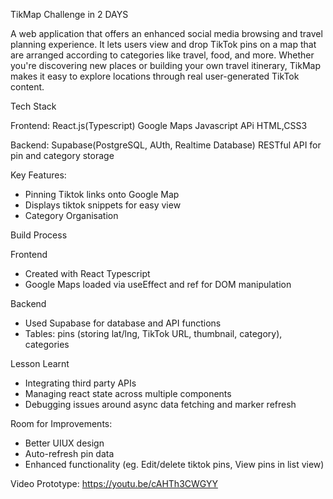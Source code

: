 TikMap Challenge in 2 DAYS

A web application that offers an enhanced social media browsing and travel planning experience. It lets users view and drop TikTok pins on a map that are arranged according to categories like travel, food, and more. Whether you're discovering new places or building your own travel itinerary, TikMap makes it easy to explore locations through real user-generated TikTok content.

Tech Stack

Frontend:
React.js(Typescript)
Google Maps Javascript APi
HTML,CSS3

Backend:
Supabase(PostgreSQL, AUth, Realtime Database)
RESTful API for pin and category storage

Key Features:
- Pinning Tiktok links onto Google Map
- Displays tiktok snippets for easy view
- Category Organisation

Build Process

Frontend
- Created with React Typescript 
- Google Maps loaded via useEffect and ref for DOM manipulation

Backend
- Used Supabase for database and API functions
- Tables: pins (storing lat/lng, TikTok URL, thumbnail, category), categories

Lesson Learnt
- Integrating third party APIs
- Managing react state across multiple components
- Debugging issues around async data fetching and marker refresh

Room for Improvements:
- Better UIUX design
- Auto-refresh pin data
- Enhanced functionality (eg. Edit/delete tiktok pins, View pins in list view)

Video Prototype:
https://youtu.be/cAHTh3CWGYY

